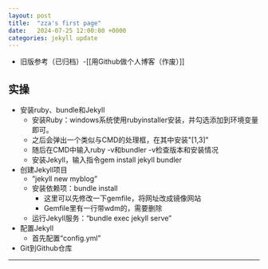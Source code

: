 ```yaml
---
layout: post
title:  "zza's first page"
date:   2024-07-25 12:00:00 +0000
categories: jekyll update
---
```

- 旧版参考（已归档）-[[用Github做个人博客（作废）]]

实操
---
- 安装ruby、bundle和Jekyll
	- 安装Ruby：windows系统使用rubyinstaller安装，并勾选添加到环境变量即可。
	- 之后会弹出一个类似与CMD的处理框，在其中安装"[1,3]"
	- 随后在CMD中输入ruby -v和bundler -v检查版本和安装情况
	- 安装Jekyll，输入指令gem install jekyll bundler
- 创建Jekyll项目
	- ”jekyll new myblog”
	- 安装依赖项：bundle install
		- 这里可以先修改一下gemfile，将网址改成镜像网站
		- Gemfile里有一行带wdm的，需要删除
	- 运行Jekyll服务：“bundle exec jekyll serve”
- 配置Jekyll
	- 首先配置“config.yml”
- Git到Github仓库
---